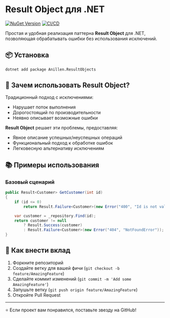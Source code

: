 # Result Object для .NET

[![NuGet Version](https://img.shields.io/nuget/v/Anillen.ResultObjects?style=flat-square)](https://www.nuget.org/packages/Anillen.ResultObjects)
[![CI/CD](https://github.com/anillen/Anillen.ResultObjects/actions/workflows/deploy.yml/badge.svg)](https://github.com/anillen/Anillen.ResultObjects/actions)

Простая и удобная реализация паттерна **Result Object** для .NET, позволяющая обрабатывать ошибки без использования исключений.

## 📦 Установка

```bash
dotnet add package Anillen.ResultObjects
```

## 🎯 Зачем использовать Result Object?

Традиционный подход с исключениями:
- Нарушает поток выполнения
- Дорогостоящий по производительности
- Неявно описывает возможные ошибки

**Result Object** решает эти проблемы, предоставляя:
- Явное описание успешных/неуспешных операций
- Функциональный подход к обработке ошибок
- Легковесную альтернативу исключениям

## 📚 Примеры использования

### Базовый сценарий
```csharp
public Result<Customer> GetCustomer(int id)
{
    if (id <= 0)
        return Result.Failure<Customer>(new Error("400", "Id is not valid"));

    var customer = _repository.Find(id);
    return customer != null 
        ? Result.Success(customer) 
        : Result.Failure<Customer>(new Error("404", "NotFoundError"));
}
```

## 🤝 Как внести вклад

1. Форкните репозиторий
2. Создайте ветку для вашей фичи (`git checkout -b feature/AmazingFeature`)
3. Сделайте коммит изменений (`git commit -m 'Add some AmazingFeature'`)
4. Запушьте ветку (`git push origin feature/AmazingFeature`)
5. Откройте Pull Request

---
⭐ Если проект вам понравился, поставьте звезду на GitHub!
